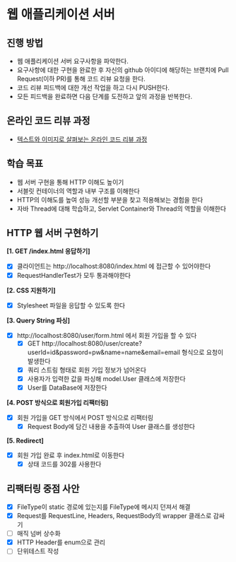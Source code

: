 # 웹 애플리케이션 서버
## 진행 방법
* 웹 애플리케이션 서버 요구사항을 파악한다.
* 요구사항에 대한 구현을 완료한 후 자신의 github 아이디에 해당하는 브랜치에 Pull Request(이하 PR)를 통해 코드 리뷰 요청을 한다.
* 코드 리뷰 피드백에 대한 개선 작업을 하고 다시 PUSH한다.
* 모든 피드백을 완료하면 다음 단계를 도전하고 앞의 과정을 반복한다.

## 온라인 코드 리뷰 과정
* [텍스트와 이미지로 살펴보는 온라인 코드 리뷰 과정](https://github.com/next-step/nextstep-docs/tree/master/codereview)

## 학습 목표
- 웹 서버 구현을 통해 HTTP 이해도 높이기
- 서블릿 컨테이너의 역할과 내부 구조를 이해한다
- HTTP의 이해도를 높여 성능 개선할 부분을 찾고 적용해보는 경험을 한다
- 자바 Thread에 대해 학습하고, Servlet Container와 Thread의 역할을 이해한다

## HTTP 웹 서버 구현하기
**[1. GET /index.html 응답하기]**
- [x] 클라이언트는 http://localhost:8080/index.html 에 접근할 수 있어야한다
- [x] RequestHandlerTest가 모두 통과해야한다

**[2. CSS 지원하기]**
- [x] Stylesheet 파일을 응답할 수 있도록 한다

**[3. Query String 파싱]**
- [x] http://localhost:8080/user/form.html 에서 회원 가입을 할 수 있다
  - [x] GET http://localhost:8080/user/create?userId=id&password=pw&name=name&email=email 형식으로 요청이 발생한다
  - [x] 쿼리 스트링 형태로 회원 가입 정보가 넘어온다
  - [x] 사용자가 입력한 값을 파싱해 model.User 클래스에 저장한다
  - [x] User를 DataBase에 저장한다

**[4. POST 방식으로 회원가입 리팩터링]**
- [x] 회원 가입을 GET 방식에서 POST 방식으로 리팩터링
  - [x] Request Body에 담긴 내용을 추출하여 User 클래스를 생성한다

**[5. Redirect]**
- [x] 회원 가입 완료 후 index.html로 이동한다
  - [x] 상태 코드를 302를 사용한다

## 리팩터링 중점 사안
- [x] FileType이 static 경로에 있는지를 FileType에 메시지 던져서 해결
- [x] Request를 RequestLine, Headers, RequestBody의 wrapper 클래스로 감싸기
- [ ] 매직 넘버 상수화
- [x] HTTP Header를 enum으로 관리
- [ ] 단위테스트 작성
